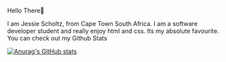 Hello There💖

I am Jessie Scholtz, from Cape Town South Africa. I am a software developer student and really enjoy html and css. Its my absolute favourite. You can check out my Github Stats 

[![Anurag's GitHub stats](https://github-readme-stats.vercel.app/api?username=jessiescholtz)](https://github.com/anuraghazra/github-readme-stats)